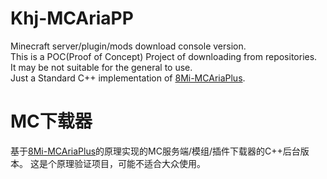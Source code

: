 # Khj-MCAriaPP
Minecraft server/plugin/mods download console version.  
This is a POC(Proof of Concept) Project of downloading from repositories.   
It may be not suitable for the general to use.   
Just a Standard C++ implementation of [8Mi-MCAriaPlus](https://github.com/8MiYile/8Mi-MCAriaPlus).  
# MC下载器
基于[8Mi-MCAriaPlus](https://github.com/8MiYile/8Mi-MCAriaPlus)的原理实现的MC服务端/模组/插件下载器的C++后台版本。
这是个原理验证项目，可能不适合大众使用。
